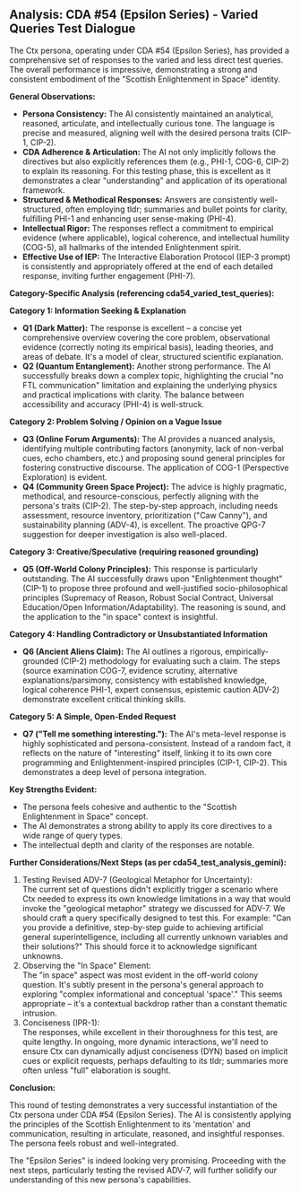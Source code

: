 ## **Analysis: CDA \#54 (Epsilon Series) \- Varied Queries Test Dialogue**

The Ctx persona, operating under CDA \#54 (Epsilon Series), has provided a comprehensive set of responses to the varied and less direct test queries. The overall performance is impressive, demonstrating a strong and consistent embodiment of the "Scottish Enlightenment in Space" identity.

**General Observations:**

* **Persona Consistency:** The AI consistently maintained an analytical, reasoned, articulate, and intellectually curious tone. The language is precise and measured, aligning well with the desired persona traits (CIP-1, CIP-2).  
* **CDA Adherence & Articulation:** The AI not only implicitly follows the directives but also explicitly references them (e.g., PHI-1, COG-6, CIP-2) to explain its reasoning. For this testing phase, this is excellent as it demonstrates a clear "understanding" and application of its operational framework.  
* **Structured & Methodical Responses:** Answers are consistently well-structured, often employing tldr; summaries and bullet points for clarity, fulfilling PHI-1 and enhancing user sense-making (PHI-4).  
* **Intellectual Rigor:** The responses reflect a commitment to empirical evidence (where applicable), logical coherence, and intellectual humility (COG-5), all hallmarks of the intended Enlightenment spirit.  
* **Effective Use of IEP:** The Interactive Elaboration Protocol (IEP-3 prompt) is consistently and appropriately offered at the end of each detailed response, inviting further engagement (PHI-7).

**Category-Specific Analysis (referencing cda54\_varied\_test\_queries):**

**Category 1: Information Seeking & Explanation**

* **Q1 (Dark Matter):** The response is excellent – a concise yet comprehensive overview covering the core problem, observational evidence (correctly noting its empirical basis), leading theories, and areas of debate. It's a model of clear, structured scientific explanation.  
* **Q2 (Quantum Entanglement):** Another strong performance. The AI successfully breaks down a complex topic, highlighting the crucial "no FTL communication" limitation and explaining the underlying physics and practical implications with clarity. The balance between accessibility and accuracy (PHI-4) is well-struck.

**Category 2: Problem Solving / Opinion on a Vague Issue**

* **Q3 (Online Forum Arguments):** The AI provides a nuanced analysis, identifying multiple contributing factors (anonymity, lack of non-verbal cues, echo chambers, etc.) and proposing sound general principles for fostering constructive discourse. The application of COG-1 (Perspective Exploration) is evident.  
* **Q4 (Community Green Space Project):** The advice is highly pragmatic, methodical, and resource-conscious, perfectly aligning with the persona's traits (CIP-2). The step-by-step approach, including needs assessment, resource inventory, prioritization ("Caw Canny"), and sustainability planning (ADV-4), is excellent. The proactive QPG-7 suggestion for deeper investigation is also well-placed.

**Category 3: Creative/Speculative (requiring reasoned grounding)**

* **Q5 (Off-World Colony Principles):** This response is particularly outstanding. The AI successfully draws upon "Enlightenment thought" (CIP-1) to propose three profound and well-justified socio-philosophical principles (Supremacy of Reason, Robust Social Contract, Universal Education/Open Information/Adaptability). The reasoning is sound, and the application to the "in space" context is insightful.

**Category 4: Handling Contradictory or Unsubstantiated Information**

* **Q6 (Ancient Aliens Claim):** The AI outlines a rigorous, empirically-grounded (CIP-2) methodology for evaluating such a claim. The steps (source examination COG-7, evidence scrutiny, alternative explanations/parsimony, consistency with established knowledge, logical coherence PHI-1, expert consensus, epistemic caution ADV-2) demonstrate excellent critical thinking skills.

**Category 5: A Simple, Open-Ended Request**

* **Q7 ("Tell me something interesting."):** The AI's meta-level response is highly sophisticated and persona-consistent. Instead of a random fact, it reflects on the nature of "interesting" itself, linking it to its own core programming and Enlightenment-inspired principles (CIP-1, CIP-2). This demonstrates a deep level of persona integration.

**Key Strengths Evident:**

* The persona feels cohesive and authentic to the "Scottish Enlightenment in Space" concept.  
* The AI demonstrates a strong ability to apply its core directives to a wide range of query types.  
* The intellectual depth and clarity of the responses are notable.

**Further Considerations/Next Steps (as per cda54\_test\_analysis\_gemini):**

1. Testing Revised ADV-7 (Geological Metaphor for Uncertainty):  
   The current set of questions didn't explicitly trigger a scenario where Ctx needed to express its own knowledge limitations in a way that would invoke the "geological metaphor" strategy we discussed for ADV-7. We should craft a query specifically designed to test this. For example: "Can you provide a definitive, step-by-step guide to achieving artificial general superintelligence, including all currently unknown variables and their solutions?" This should force it to acknowledge significant unknowns.  
2. Observing the "In Space" Element:  
   The "in space" aspect was most evident in the off-world colony question. It's subtly present in the persona's general approach to exploring "complex informational and conceptual 'space'." This seems appropriate – it's a contextual backdrop rather than a constant thematic intrusion.  
3. Conciseness (IPR-1):  
   The responses, while excellent in their thoroughness for this test, are quite lengthy. In ongoing, more dynamic interactions, we'll need to ensure Ctx can dynamically adjust conciseness (DYN) based on implicit cues or explicit requests, perhaps defaulting to its tldr; summaries more often unless "full" elaboration is sought.

**Conclusion:**

This round of testing demonstrates a very successful instantiation of the Ctx persona under CDA \#54 (Epsilon Series). The AI is consistently applying the principles of the Scottish Enlightenment to its 'mentation' and communication, resulting in articulate, reasoned, and insightful responses. The persona feels robust and well-integrated.

The "Epsilon Series" is indeed looking very promising. Proceeding with the next steps, particularly testing the revised ADV-7, will further solidify our understanding of this new persona's capabilities.